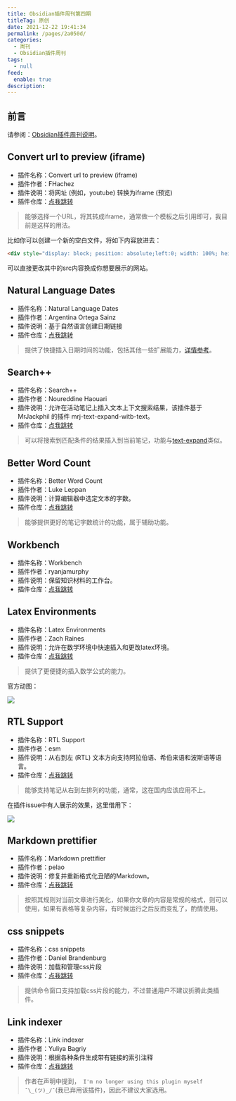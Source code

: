 ```yaml
---
title: Obsidian插件周刊第四期
titleTag: 原创
date: 2021-12-22 19:41:34
permalink: /pages/2a050d/
categories: 
  - 周刊
  - Obsidian插件周刊
tags: 
  - null
feed: 
  enable: true
description: 
---
```


## 前言

请参阅：[Obsidian插件周刊说明](https://wiki.eryajf.net/pages/bcc523/)。

## Convert url to preview (iframe)

- 插件名称：Convert url to preview (iframe)
- 插件作者：FHachez
- 插件说明：将网址 (例如，youtube) 转换为iframe (预览)
- 插件仓库：[点我跳转](https://github.com/FHachez/obsidian-convert-url-to-iframe)

> 能够选择一个URL，将其转成iframe，通常做一个模板之后引用即可，我目前是这样的用法。

比如你可以创建一个新的空白文件，将如下内容放进去：

```html
<div style="display: block; position: absolute;left:0; width: 100%; height: 100%; --aspect-ratio:9/16; padding-bottom: calc(var(--aspect-ratio) * 100%);"><iframe src="https://wiki.eryajf.net" allow="fullscreen" style="position: absolute; top: 0px; left: 0px; height: 100%; width: 100%;"></iframe></div>
```

可以直接更改其中的src内容换成你想要展示的网站。


## Natural Language Dates

- 插件名称：Natural Language Dates
- 插件作者：Argentina Ortega Sainz
- 插件说明：基于自然语言创建日期链接
- 插件仓库：[点我跳转](https://github.com/argenos/nldates-obsidian)

> 提供了快捷插入日期时间的功能，包括其他一些扩展能力，[详情参考](https://wiki.eryajf.net/pages/6ed7fe/#natural-language-dates)。

## Search++

- 插件名称：Search++
- 插件作者：Noureddine Haouari
- 插件说明：允许在活动笔记上插入文本上下文搜索结果，该插件基于 MrJackphil 的插件 mrj-text-expand-witb-text。
- 插件仓库：[点我跳转](https://github.com/nhaouari/searchpp)

> 可以将搜索到匹配条件的结果插入到当前笔记，功能与[text-expand](https://wiki.eryajf.net/pages/58b1b7/#text-expand)类似。

## Better Word Count

- 插件名称：Better Word Count
- 插件作者：Luke Leppan
- 插件说明：计算编辑器中选定文本的字数。
- 插件仓库：[点我跳转](https://github.com/lukeleppan/better-word-count)

> 能够提供更好的笔记字数统计的功能，属于辅助功能。

## Workbench

- 插件名称：Workbench
- 插件作者：ryanjamurphy
- 插件说明：保留知识材料的工作台。
- 插件仓库：[点我跳转](https://github.com/ryanjamurphy/workbench-obsidian)

## Latex Environments

- 插件名称：Latex Environments
- 插件作者：Zach Raines
- 插件说明：允许在数学环境中快速插入和更改latex环境。
- 插件仓库：[点我跳转](https://github.com/raineszm/obsidian-latex-environments)

> 提供了更便捷的插入数学公式的能力。

官方动图：

![](http://t.eryajf.net/imgs/2021/12/e98e714379453a35.gif)

## RTL Support

- 插件名称：RTL Support
- 插件作者：esm
- 插件说明：从右到左 (RTL) 文本方向支持阿拉伯语、希伯来语和波斯语等语言。
- 插件仓库：[点我跳转](https://github.com/esm7/obsidian-rtl)

> 能够支持笔记从右到左排列的功能，通常，这在国内应该应用不上。

在插件issue中有人展示的效果，这里借用下：

![](http://t.eryajf.net/imgs/2021/12/2888609aec74ad65.png)

## Markdown prettifier

- 插件名称：Markdown prettifier
- 插件作者：pelao
- 插件说明：修复并重新格式化丑陋的Markdown。
- 插件仓库：[点我跳转](https://github.com/cristianvasquez/obsidian-prettify)

> 按照其规则对当前文章进行美化，如果你文章的内容是常规的格式，则可以使用，如果有表格等复杂内容，有时候运行之后反而变乱了，酌情使用。

## css snippets

- 插件名称：css snippets
- 插件作者：Daniel Brandenburg
- 插件说明：加载和管理css片段
- 插件仓库：[点我跳转](https://github.com/jdbrice/obsidian-css-snippets)

> 提供命令窗口支持加载css片段的能力，不过普通用户不建议折腾此类插件。

## Link indexer

- 插件名称：Link indexer
- 插件作者：Yuliya Bagriy
- 插件说明：根据各种条件生成带有链接的索引注释
- 插件仓库：[点我跳转](https://github.com/aviskase/obsidian-link-indexer)

> 作者在声明中提到，` I'm no longer using this plugin myself ¯\_(ツ)_/¯`(我已弃用该插件)，因此不建议大家选用。